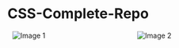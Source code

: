 # CSS-Complete-Repo
<div style="display: flex;justify-content: space-between">
    <div style="flex: 1;margin: 0 10px">
        <img src="https://github.com/alpolcaymis/CSS-Complete-Repo/assets/71964088/63a295d9-0ab3-4916-92c6-b3f918284ad4" alt="Image 1">
    </div>
    <div style="flex: 1;margin: 0 10px">
        <img src="https://github.com/alpolcaymis/CSS-Complete-Repo/assets/71964088/bccc76c7-350b-4b4e-8d97-388be6f52368" alt="Image 2">
    </div>
</div>

